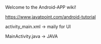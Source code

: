 Welcome to the Android-APP wiki!


https://www.javatpoint.com/android-tutorial


activity_main.xml -> maily for UI

MainActivity.java -> JAVA 
